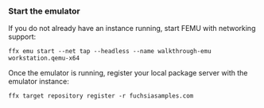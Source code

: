 ### Start the emulator

If you do not already have an instance running, start FEMU with networking
support:

```posix-terminal
ffx emu start --net tap --headless --name walkthrough-emu workstation.qemu-x64
```

Once the emulator is running, register your local package server with the
emulator instance:

```posix-terminal
ffx target repository register -r fuchsiasamples.com
```
